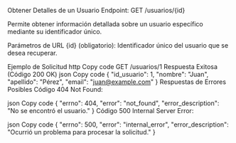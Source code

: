 Obtener Detalles de un Usuario
Endpoint: GET /usuarios/{id}

Permite obtener información detallada sobre un usuario específico mediante su identificador único.

Parámetros de URL
{id} (obligatorio): Identificador único del usuario que se desea recuperar.

Ejemplo de Solicitud
http
Copy code
GET /usuarios/1
Respuesta Exitosa (Código 200 OK)
json
Copy code
{
  "id_usuario": 1,
  "nombre": "Juan",
  "apellido": "Pérez",
  "email": "juan@example.com"
}
Respuestas de Errores Posibles
Código 404 Not Found:

json
Copy code
{
  "errno": 404,
  "error": "not_found",
  "error_description": "No se encontró el usuario."
}
Código 500 Internal Server Error:

json
Copy code
{
  "errno": 500,
  "error": "internal_error",
  "error_description": "Ocurrió un problema para procesar la solicitud."
}